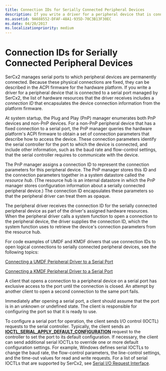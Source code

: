 ```yaml
---
title: Connection IDs for Serially Connected Peripheral Devices
description: If you write a driver for a peripheral device that is connected to a serial port managed by SerCx2, the list of hardware resources that the driver receives includes a connection ID that encapsulates the device connection information from the platform firmware.
ms.assetid: 9A688552-DFAF-48A1-935D-70C3B13F30EC
ms.date: 04/20/2017
ms.localizationpriority: medium
---
```


# Connection IDs for Serially Connected Peripheral Devices

SerCx2 manages serial ports to which peripheral devices are permanently connected. Because these physical connections are fixed, they can be described in the ACPI firmware for the hardware platform. If you write a driver for a peripheral device that is connected to a serial port managed by SerCx2, the list of hardware resources that the driver receives includes a *connection ID* that encapsulates the device connection information from the platform firmware.

At system startup, the Plug and Play (PnP) manager enumerates both PnP devices and non-PnP devices. For a non-PnP peripheral device that has a fixed connection to a serial port, the PnP manager queries the hardware platform's ACPI firmware to obtain a set of connection parameters that describe how to access the device. These connection parameters identify the serial controller for the port to which the device is connected, and include other information, such as the baud rate and flow-control settings, that the serial controller requires to communicate with the device.

The PnP manager assigns a connection ID to represent the connection parameters for this peripheral device. The PnP manager stores this ID and the connection parameters together in a system datastore called the *resource hub*. (The resource hub is an internal datastore in which the PnP manager stores configuration information about a serially connected peripheral device.) The connection ID encapsulates these parameters so that the peripheral driver can treat them as opaque.

The peripheral driver receives the connection ID for the serially connected peripheral device as part of the driver's assigned hardware resources. When the peripheral driver calls a system function to open a connection to the peripheral device, the driver supplies the connection ID, which the system function uses to retrieve the device's connection parameters from the resource hub.

For code examples of UMDF and KMDF drivers that use connection IDs to open logical connections to serially connected peripheral devices, see the following topics:

[Connecting a UMDF Peripheral Driver to a Serial Port](connecting-a-umdf-peripheral-device-driver-to-a-serial-port.md)

[Connecting a KMDF Peripheral Driver to a Serial Port](connecting-a-kmdf-peripheral-device-driver-to-a-serial-port.md)

A client that opens a connection to a peripheral device on a serial port has exclusive access to the port until the connection is closed. An attempt by another client to open a second connection to the same port fails.

Immediately after opening a serial port, a client should assume that the port is in an unknown or undefined state. The client is responsible for configuring the port so that it is ready to use.

To configure a serial port for operation, the client sends I/O control (IOCTL) requests to the serial controller. Typically, the client sends an [**IOCTL\_SERIAL\_APPLY\_DEFAULT\_CONFIGURATION**](https://docs.microsoft.com/windows-hardware/drivers/ddi/content/ntddser/ni-ntddser-ioctl_serial_apply_default_configuration) request to the controller to set the port to its default configuration. If necessary, the client can send additional serial IOCTLs to override one or more default configuration settings. For example, Windows defines serial IOCTLs to change the baud rate, the flow-control parameters, the line-control settings, and the time-out values for read and write requests. For a list of serial IOCTLs that are supported by SerCx2, see [Serial I/O Request Interface](serial-i-o-request-interface.md).
